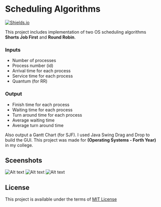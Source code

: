 # Scheduling Algorithms

[![Shields.io](https://img.shields.io/badge/type-college%20project-orange?style=flat)](http://shields.io/)

This project includes implementation of two OS scheduling algorithms **Shorts Job First** and **Round Robin**. 

### Inputs 
- Number of processes
- Process number (id)
- Arrival time for each process
- Service time for each process
- Quantum (for RR)

### Output
- Finish time for each process
- Waiting time for each process
- Turn around time for each process
- Average waiting time
- Average turn around time

Also output a Gantt Chart (for SJF). I used Java Swing Drag and Drop to build the GUI. This project was made for **(Operating Systems - Forth Year)** in my college.

## Sceenshots
![Alt text](https://drive.google.com/uc?id=1bcT2kK6bJtp3RnAXueEKi5d3wRER9tdE "SJF")
![Alt text](https://drive.google.com/uc?id=1dD1-3dtzKXWvL3RgU5ubcTDS2qAPg6b8 "Q")
![Alt text](https://drive.google.com/uc?id=1yvITagu1a0hhXwQrlHeyjt-cizxd-Nke "RR")

## License
This project is available under the terms of [MIT License](https://choosealicense.com/licenses/mit/)